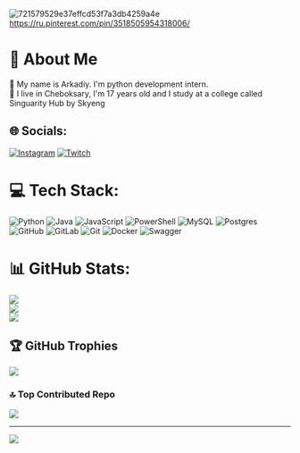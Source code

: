![721579529e37effcd53f7a3db4259a4e](https://github.com/user-attachments/assets/c28fc54f-6587-4587-a38d-11c03847e092)
https://ru.pinterest.com/pin/3518505954318006/


# 💫 About Me
🔭 My name is Arkadiy. I'm python development intern.<br>👯 I live in Cheboksary, I'm 17 years old and I study at a college called Singuarity Hub by Skyeng<br>


## 🌐 Socials:
[![Instagram](https://img.shields.io/badge/Instagram-%23E4405F.svg?logo=Instagram&logoColor=white)](https://instagram.com/pivipeoffline) [![Twitch](https://img.shields.io/badge/Twitch-%239146FF.svg?logo=Twitch&logoColor=white)](https://twitch.tv/j1nnx) 

# 💻 Tech Stack:
![Python](https://img.shields.io/badge/python-3670A0?style=for-the-badge&logo=python&logoColor=ffdd54) ![Java](https://img.shields.io/badge/java-%23ED8B00.svg?style=for-the-badge&logo=openjdk&logoColor=white) ![JavaScript](https://img.shields.io/badge/javascript-%23323330.svg?style=for-the-badge&logo=javascript&logoColor=%23F7DF1E) ![PowerShell](https://img.shields.io/badge/PowerShell-%235391FE.svg?style=for-the-badge&logo=powershell&logoColor=white) ![MySQL](https://img.shields.io/badge/mysql-4479A1.svg?style=for-the-badge&logo=mysql&logoColor=white) ![Postgres](https://img.shields.io/badge/postgres-%23316192.svg?style=for-the-badge&logo=postgresql&logoColor=white) ![GitHub](https://img.shields.io/badge/github-%23121011.svg?style=for-the-badge&logo=github&logoColor=white) ![GitLab](https://img.shields.io/badge/gitlab-%23181717.svg?style=for-the-badge&logo=gitlab&logoColor=white) ![Git](https://img.shields.io/badge/git-%23F05033.svg?style=for-the-badge&logo=git&logoColor=white) ![Docker](https://img.shields.io/badge/docker-%230db7ed.svg?style=for-the-badge&logo=docker&logoColor=white) ![Swagger](https://img.shields.io/badge/-Swagger-%23Clojure?style=for-the-badge&logo=swagger&logoColor=white)
# 📊 GitHub Stats:
![](https://github-readme-stats.vercel.app/api?username=j1nnx&theme=radical&hide_border=false&include_all_commits=true&count_private=false)<br/>
![](https://github-readme-streak-stats.herokuapp.com/?user=j1nnx&theme=radical&hide_border=false)<br/>
![](https://github-readme-stats.vercel.app/api/top-langs/?username=j1nnx&theme=radical&hide_border=false&include_all_commits=true&count_private=false&layout=compact)

## 🏆 GitHub Trophies
![](https://github-profile-trophy.vercel.app/?username=j1nnx&theme=radical&no-frame=false&no-bg=true&margin-w=4)

### 🔝 Top Contributed Repo
![](https://github-contributor-stats.vercel.app/api?username=j1nnx&limit=5&theme=dark&combine_all_yearly_contributions=true)

---
[![](https://visitcount.itsvg.in/api?id=j1nnx&icon=0&color=0)](https://visitcount.itsvg.in)

<!-- Proudly created with GPRM ( https://gprm.itsvg.in ) -->
